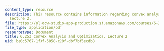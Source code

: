 ```yaml
---
content_type: resource
description: This resource contains information regarding convex analysis and optimization,
  lecture 2.
file: https://ol-ocw-studio-app-production.s3.amazonaws.com/courses/6-253-convex-analysis-and-optimization-spring-2012/be0c57671f3f5058c20fdbf7bf5ecdb8_MIT6_253S12_lec02.pdf
file_type: application/pdf
resourcetype: Document
title: 6.253 Convex Analysis and Optimization, Lecture 2
uid: be0c5767-1f3f-5058-c20f-dbf7bf5ecdb8
---
```

